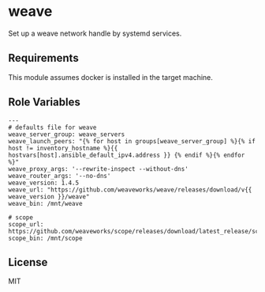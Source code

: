 weave
=========

Set up a weave network handle by systemd services.

Requirements
------------

This module assumes docker is installed in the target machine.

Role Variables
--------------
```
---
# defaults file for weave
weave_server_group: weave_servers
weave_launch_peers: "{% for host in groups[weave_server_group] %}{% if host != inventory_hostname %}{{ hostvars[host].ansible_default_ipv4.address }} {% endif %}{% endfor %}"
weave_proxy_args: '--rewrite-inspect --without-dns'
weave_router_args: '--no-dns'
weave_version: 1.4.5
weave_url: "https://github.com/weaveworks/weave/releases/download/v{{ weave_version }}/weave"
weave_bin: /mnt/weave

# scope
scope_url: https://github.com/weaveworks/scope/releases/download/latest_release/scope
scope_bin: /mnt/scope
```

License
-------

MIT
